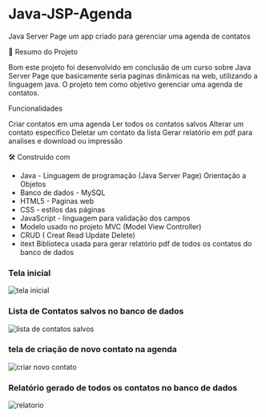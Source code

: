 # Java-JSP-Agenda
Java Server Page um app criado para gerenciar uma agenda de contatos

🚀 Resumo do Projeto

Bom este projeto foi desenvolvido em conclusão de um curso sobre Java Server Page
que basicamente seria paginas dinâmicas na web, utilizando a linguagem java.
O projeto tem como objetivo gerenciar uma agenda de contatos.

Funcionalidades

Criar contatos em uma agenda
Ler todos os contatos salvos
Alterar um contato específico
Deletar um contato da lista
Gerar relatório em pdf para analises e download ou impressão


🛠️ Construído com

- Java - Linguagem de programação (Java Server Page) Orientação a Objetos
- Banco de dados - MySQL
- HTML5 - Paginas web
- CSS - estilos das páginas
- JavaScript - linguagem para validação dos campos
- Modelo usado no projeto MVC (Model View Controller)
- CRUD ( Creat Read Update Delete)
- itext Biblioteca usada para gerar relatório pdf de todos os contatos do banco de dados 

### Tela inicial
![tela inicial](https://user-images.githubusercontent.com/95432866/218626100-19c897bc-0772-4a06-98b2-ff1dbbfe4a94.jpg)

### Lista de Contatos salvos no banco de dados
![lista de contatos salvos](https://user-images.githubusercontent.com/95432866/218626331-c6bac886-64dd-46a6-9d58-fc553c180eb2.jpg)

### tela de criação de novo contato na agenda
![criar novo contato](https://user-images.githubusercontent.com/95432866/218626418-bfde1c43-dd79-4e58-8e5b-4ab8f5948b52.jpg)

### Relatório gerado de todos os contatos no banco de dados
![relatorio](https://user-images.githubusercontent.com/95432866/218626562-bfacd3b4-dcb8-465b-9ddd-e813620048e9.jpg)
